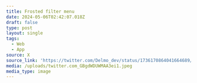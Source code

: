 ```yaml
---
title: Frosted filter menu
date: 2024-05-06T02:42:07.018Z
draft: false
type: post
layout: single
tags:
  - Web
  - App
source: X
source_link: 'https://twitter.com/Delmo_dev/status/1736170864041664689/photo/1'
media: /uploads/twitter.com_GBgdWDUWMAA3ei1.jpeg
media_type: image
---
```


